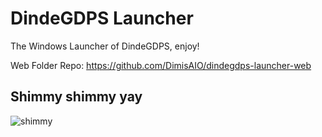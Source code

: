 # DindeGDPS Launcher
The Windows Launcher of DindeGDPS, enjoy!

Web Folder Repo: https://github.com/DimisAIO/dindegdps-launcher-web

## Shimmy shimmy yay
![shimmy](https://cdn.discordapp.com/emojis/1308029449002029096.webp?size=128&animated=true)
